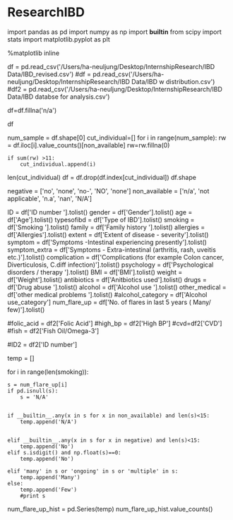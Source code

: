 # ResearchIBD
import pandas as pd
import numpy as np
import __builtin__
from scipy import stats
import matplotlib.pyplot as plt

%matplotlib inline

df = pd.read_csv('/Users/ha-neuljung/Desktop/InternshipResearch/IBD Data/IBD_revised.csv')
#df = pd.read_csv('/Users/ha-neuljung/Desktop/InternshipResearch/IBD Data/IBD w distribution.csv')
#df2 = pd.read_csv('/Users/ha-neuljung/Desktop/InternshipResearch/IBD Data/IBD databse for analysis.csv')

df=df.fillna('n/a')

df

num_sample = df.shape[0]
cut_individual=[]
for i in range(num_sample):
    rw = df.iloc[i].value_counts()[non_available]
    rw=rw.fillna(0)
    
    
    if sum(rw) >11:
        cut_individual.append(i)
        
        
len(cut_individual)
df = df.drop(df.index[cut_individual])
df.shape


negative = ['no', 'none', 'no-', 'NO', 'none']
non_available = ['n/a', 'not applicable', 'n.a', 'nan', 'N/A']


ID = df['ID number '].tolist()
gender = df['Gender'].tolist()
age = df['Age'].tolist()
typesofibd = df['Type of IBD'].tolist()
smoking = df['Smoking '].tolist()
family = df['Family history '].tolist()
allergies = df['Allergies'].tolist()
extent = df['Extent of disease  - severity'].tolist()
symptom = df['Symptoms -Intestinal experiencing presently'].tolist()
symptom_extra = df['Symptoms - Extra-intestinal (arthritis, rash, uveitis etc.)'].tolist()
complication  = df['Complications (for example Colon cancer, Diverticulosis, C.diff infection)'].tolist()
psychology = df['Psychological disorders / therapy '].tolist()
BMI = df['BMI'].tolist()
weight = df['Weight'].tolist()
antibiotics = df['Anitbiotics used'].tolist()
drugs = df['Drug abuse '].tolist()
alcohol = df['Alcohol use '].tolist()
other_medical = df['other medical problems '].tolist()
#alcohol_category = df['Alcohol use_category']
num_flare_up = df['No. of flares in last 5 years ( Many/ few)'].tolist()


#folic_acid = df2['Folic Acid']
#high_bp = df2['High BP']
#cvd=df2['CVD']
#fish = df2['Fish Oil/Omega-3']

#ID2 = df2['ID number']


temp = []

for i in range(len(smoking)):
   
    s = num_flare_up[i]
    if pd.isnull(s):
        s = 'N/A'
    
  
    if __builtin__.any(x in s for x in non_available) and len(s)<15: 
        temp.append('N/A')
       
        
    elif __builtin__.any(x in s for x in negative) and len(s)<15:
        temp.append('No')
    elif s.isdigit() and np.float(s)==0:
        temp.append('No')
        
    elif 'many' in s or 'ongoing' in s or 'multiple' in s:
        temp.append('Many')
    else:
        temp.append('Few')
        #print s
        

num_flare_up_hist = pd.Series(temp)
num_flare_up_hist.value_counts() 

